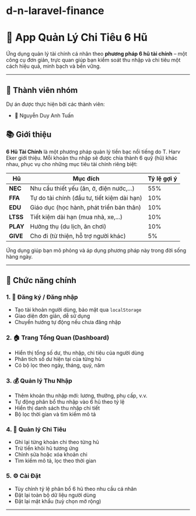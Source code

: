 # d-n-laravel-finance
# 💸 App Quản Lý Chi Tiêu 6 Hũ

Ứng dụng quản lý tài chính cá nhân theo **phương pháp 6 hũ tài chính** – một công cụ đơn giản, trực quan giúp bạn kiểm soát thu nhập và chi tiêu một cách hiệu quả, minh bạch và bền vững.

---
## 👥 Thành viên nhóm

Dự án được thực hiện bởi các thành viên:
- 🧑 Nguyễn Duy Anh Tuấn
## 📚 Giới thiệu

**6 Hũ Tài Chính** là một phương pháp quản lý tiền bạc nổi tiếng do T. Harv Eker giới thiệu. Mỗi khoản thu nhập sẽ được chia thành 6 quỹ (hũ) khác nhau, phục vụ cho những mục tiêu tài chính riêng biệt:

| Hũ | Mục đích | Tỷ lệ gợi ý |
|----|----------|-------------|
| **NEC** | Nhu cầu thiết yếu (ăn, ở, điện nước,...) | 55% |
| **FFA** | Tự do tài chính (đầu tư, tiết kiệm dài hạn) | 10% |
| **EDU** | Giáo dục (học hành, phát triển bản thân) | 10% |
| **LTSS** | Tiết kiệm dài hạn (mua nhà, xe,...) | 10% |
| **PLAY** | Hưởng thụ (du lịch, ăn chơi) | 10% |
| **GIVE** | Cho đi (từ thiện, hỗ trợ người khác) | 5% |

Ứng dụng giúp bạn mô phỏng và áp dụng phương pháp này trong đời sống hàng ngày.

---

## 🚀 Chức năng chính

### 1. 👤 Đăng ký / Đăng nhập
- Tạo tài khoản người dùng, bảo mật qua `localStorage`
- Giao diện đơn giản, dễ sử dụng
- Chuyển hướng tự động nếu chưa đăng nhập

### 2. 🏠 Trang Tổng Quan (Dashboard)
- Hiển thị tổng số dư, thu nhập, chi tiêu của người dùng
- Phân tích số dư hiện tại của từng hũ
- Có bộ lọc theo ngày, tháng, quý, năm

### 3. 💰 Quản lý Thu Nhập
- Thêm khoản thu nhập mới: lương, thưởng, phụ cấp, v.v.
- Tự động phân bổ thu nhập vào 6 hũ theo tỷ lệ
- Hiển thị danh sách thu nhập chi tiết
- Bộ lọc thời gian và tìm kiếm mô tả

### 4. 💸 Quản lý Chi Tiêu
- Ghi lại từng khoản chi theo từng hũ
- Trừ tiền khỏi hũ tương ứng
- Chỉnh sửa hoặc xóa khoản chi
- Tìm kiếm mô tả, lọc theo thời gian

### 5. ⚙️ Cài Đặt
- Tùy chỉnh tỷ lệ phân bổ 6 hũ theo nhu cầu cá nhân
- Đặt lại toàn bộ dữ liệu người dùng
- Đặt lại mật khẩu (tuỳ chọn mở rộng)

---
